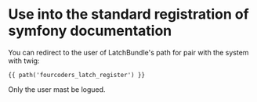 Use into the standard registration of symfony documentation
===========================================================

You can redirect to the user of LatchBundle's path for pair with the system with twig: 

	{{ path('fourcoders_latch_register') }} 

Only the user mast be logued.